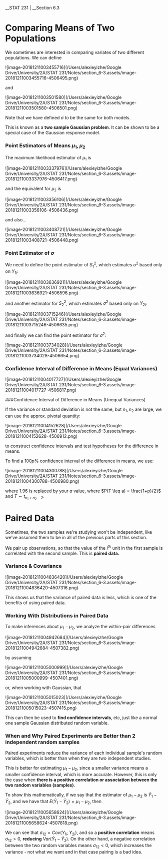 __STAT 231 | __Section 6.3

# Comparing Means of Two Populations

We sometimes are interested in comparing variates of two different populations. We can define 

![image-20181211003455716](/Users/alexieyizhe/Google Drive/University/2A/STAT 231/Notes/section_6-3.assets/image-20181211003455716-4506495.png)

and 

![image-20181211003501580](/Users/alexieyizhe/Google Drive/University/2A/STAT 231/Notes/section_6-3.assets/image-20181211003501580-4506501.png)

Note that we have defined $\sigma$ to be the same for both models.

This is known as a __two sample Gaussian problem__. It can be shown to be a special case of the Gaussian response model. 

### Point Estimators of Means $\mu_1, \mu_2$

The maximum likelihood estimator of $\mu_1$ is

![image-20181211003337976](/Users/alexieyizhe/Google Drive/University/2A/STAT 231/Notes/section_6-3.assets/image-20181211003337976-4506417.png)

and the equivalent for $\mu_2$ is

![image-20181211003356106](/Users/alexieyizhe/Google Drive/University/2A/STAT 231/Notes/section_6-3.assets/image-20181211003356106-4506436.png)

and also...

![image-20181211003408721](/Users/alexieyizhe/Google Drive/University/2A/STAT 231/Notes/section_6-3.assets/image-20181211003408721-4506448.png)



### Point Estimator of $\sigma$

We need to define the point estimator of $S_1^2$, which estimates $\sigma^2$ based only on $Y_{1i}$:

![image-20181211003636921](/Users/alexieyizhe/Google Drive/University/2A/STAT 231/Notes/section_6-3.assets/image-20181211003636921-4506596.png)

and another estimator for $S_2^2$, which estimates $\sigma^2$ based only on $Y_{2i}$:

![image-20181211003715246](/Users/alexieyizhe/Google Drive/University/2A/STAT 231/Notes/section_6-3.assets/image-20181211003715246-4506635.png)

and finally we can find the point estimator for $\sigma^2$:

![image-20181211003734028](/Users/alexieyizhe/Google Drive/University/2A/STAT 231/Notes/section_6-3.assets/image-20181211003734028-4506654.png)



### Confidence Interval of Difference in Means (Equal Variances)

![image-20181211004017727](/Users/alexieyizhe/Google Drive/University/2A/STAT 231/Notes/section_6-3.assets/image-20181211004017727-4506817.png)



###Confidence Interval of Difference in Means (Unequal Variances)

If the variance or standard deviation is not the same, but $n_1, n_2$ are large, we can use the approx. pivotal quantity:

![image-20181211004152628](/Users/alexieyizhe/Google Drive/University/2A/STAT 231/Notes/section_6-3.assets/image-20181211004152628-4506912.png)

to construct confidence intervals and test hypotheses for the difference in means.

To find a 100$p$% confidence interval of the difference in means, we use:

![image-20181211004300788](/Users/alexieyizhe/Google Drive/University/2A/STAT 231/Notes/section_6-3.assets/image-20181211004300788-4506980.png)

where $1.96$ is replaced by your $a$ value, where $P(T \leq a) = \frac{1+p}{2}$ and $T \sim t_{n_1 + n_2 - 2}$.





# Paired Data

Sometimes, the two samples we're studying won't be independent, like we've assumed them to be in all of the previous parts of this section.

We pair up observations, so that the value of the $i^{th}$ unit in the first sample is correlated with the second sample. This is __paired data.__

### Variance & Covariance

![image-20181211004836420](/Users/alexieyizhe/Google Drive/University/2A/STAT 231/Notes/section_6-3.assets/image-20181211004836420-4507316.png)

This shows us that the variance of paired data is less, which is one of the benefits of using paired data.



### Working With Distributions in Paired Data

To make inferences about $\mu_1 - \mu_2$, we analyze the within-pair differences 

![image-20181211004942684](/Users/alexieyizhe/Google Drive/University/2A/STAT 231/Notes/section_6-3.assets/image-20181211004942684-4507382.png)

by assuming 

![image-20181211005000999](/Users/alexieyizhe/Google Drive/University/2A/STAT 231/Notes/section_6-3.assets/image-20181211005000999-4507401.png)

or, when working with Gaussian, that

![image-20181211005015023](/Users/alexieyizhe/Google Drive/University/2A/STAT 231/Notes/section_6-3.assets/image-20181211005015023-4507415.png)

This can then be used to **find confidence intervals**, etc, just like a normal one sample Gaussian distributed random variable.



### When and Why Paired Experiments are Better than 2 independent random samples

Paired experiments reduce the variance of each individual sample's random variables, which is better than when they are two independent studies. 

This is better for estimating $\mu_1 - \mu_2$, since a smaller variance means a smaller confidence interval, which is more accurate. However, this is only the case when __there is a positive correlation or association between the two random variables (samples)__. 

To show this mathematically, if we say that the estimator of $\mu_1 - \mu_2$ is $\bar Y_1 - \bar Y_2$, and we have that $E(\bar Y_1 - \bar Y_2) = \mu_1 - \mu_2$, then

![image-20181211005658624](/Users/alexieyizhe/Google Drive/University/2A/STAT 231/Notes/section_6-3.assets/image-20181211005658624-4507818.png)

We can see that $\sigma_{12} = Cov(Y_{1i}, Y_{2i})$, and so a **positive correlation** means $\sigma_{12} \gt 0$, **reducing** $Var(\bar Y_1 - \bar Y_2)$. On the other hand, a negative correlation between the two random variables means $\sigma_{12} \lt 0$, which increases the variance - not what we want and in that case pairing is a bad idea.



